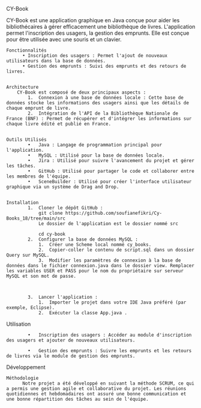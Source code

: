CY-Book


CY-Book est une application graphique en Java conçue pour aider les bibliothécaires à gérer efficacement une bibliothèque de livres. L'application permet l'inscription des usagers, la gestion des emprunts. Elle est conçue pour être utilisée avec une souris et un clavier.

    Fonctionnalités
          •	Inscription des usagers : Permet l'ajout de nouveaux utilisateurs dans la base de données.
          •	Gestion des emprunts : Suivi des emprunts et des retours de livres.


    Architecture
        CY-Book est composé de deux principaux aspects :
            1.	Connexion à une base de données locale : Cette base de données stocke les informations des usagers ainsi que les détails de chaque emprunt de livre.
            2.	Intégration de l'API de la Bibliothèque Nationale de France (BNF) : Permet de récupérer et d'intégrer les informations sur chaque livre édité et publié en France.


    Outils Utilisés
            •	Java : Langage de programmation principal pour l'application.
            •	MySQL : Utilisé pour la base de données locale.
            •	Jira : Utilisé pour suivre l'avancement du projet et gérer les tâches.
            •	GitHub : Utilisé pour partager le code et collaborer entre les membres de l'équipe.
            •	SceneBuilder : Utilisé pour créer l'interface utilisateur graphique via un système de Drag and Drop.


    Installation
            1.	Cloner le dépôt GitHub :
                git clone https://github.com/soufianefikri/Cy-Books_18/tree/main/src
                Le dossier de l'application est le dossier nommé src
                
                cd cy-book
            2.	Configurer la base de données MySQL :
                1.	Créer une Scheme local nommé cy_books.
                2.	Copier-coller le contenu de script.sql dans un dossier Query sur MySQL.
                3.	Modifier les paramètres de connexion à la base de données dans le fichier connexion.java dans le dossier view. Remplacer les variables USER et PASS pour le nom du propriétaire sur serveur MySQL et son mot de passe.



            3.	Lancer l'application :
                1.	Importer le projet dans votre IDE Java préféré (par exemple, Eclipse).
                2.	Exécuter la classe App.java .


Utilisation
            
            •	Inscription des usagers : Accéder au module d'inscription des usagers et ajouter de nouveaux utilisateurs.
            
            •	Gestion des emprunts : Suivre les emprunts et les retours de livres via le module de gestion des emprunts.


Développement
    
    Méthodologie
          Notre projet a été développé en suivant la méthode SCRUM, ce qui a permis une gestion agile et collaborative du projet. Les réunions quotidiennes et hebdomadaires ont assuré une bonne communication et une bonne répartition des tâches au sein de l'équipe.

